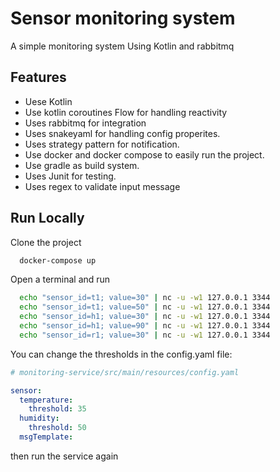 
# Sensor monitoring system

A simple monitoring system Using Kotlin and rabbitmq



## Features

- Uese Kotlin
- Use kotlin coroutines Flow for handling reactivity
- Uses rabbitmq for integration
- Uses snakeyaml for handling config properites.
- Uses strategy pattern for notification.
- Use docker and docker compose to easily run the project.
- Use gradle as build system.
- Uses Junit for testing.
- Uses regex to validate input message



## Run Locally

Clone the project

```bash
  docker-compose up
```

Open a terminal and run

```bash
  echo "sensor_id=t1; value=30" | nc -u -w1 127.0.0.1 3344
  echo "sensor_id=t1; value=50" | nc -u -w1 127.0.0.1 3344
  echo "sensor_id=h1; value=30" | nc -u -w1 127.0.0.1 3344
  echo "sensor_id=h1; value=90" | nc -u -w1 127.0.0.1 3344
  echo "sensor_id=r1; value=30" | nc -u -w1 127.0.0.1 3344
```

You can change the thresholds in the config.yaml file:


```yaml
# monitoring-service/src/main/resources/config.yaml

sensor:
  temperature:
    threshold: 35
  humidity:
    threshold: 50
  msgTemplate:

```

then run the service again